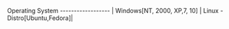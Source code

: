 Operating System 
------------------ | 
Windows[NT, 2000, XP,7, 10] |
Linux - Distro[Ubuntu,Fedora]|
